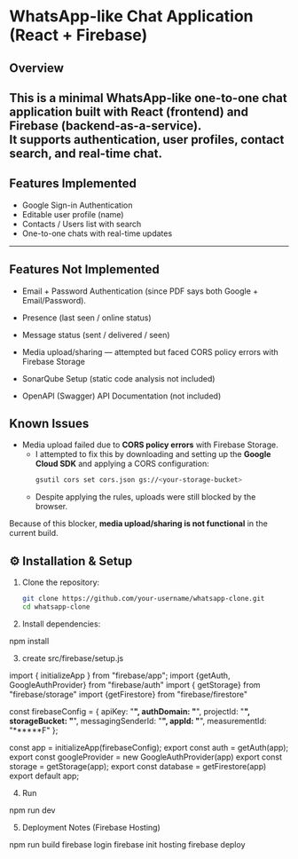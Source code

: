 # WhatsApp-like Chat Application (React + Firebase)

## Overview
This is a minimal **WhatsApp-like one-to-one chat application** built with **React (frontend)** and **Firebase (backend-as-a-service)**.  
It supports authentication, user profiles, contact search, and real-time chat.  
---

##  Features Implemented
- Google Sign-in Authentication  
- Editable user profile (name)  
- Contacts / Users list with search  
- One-to-one chats with real-time updates  
---

## Features Not Implemented

- Email + Password Authentication (since PDF says both Google + Email/Password).
- Presence (last seen / online status)
- Message status (sent / delivered / seen)
- Media upload/sharing — attempted but faced CORS policy errors with Firebase Storage

- SonarQube Setup (static code analysis not included)  
- OpenAPI (Swagger) API Documentation (not included)  


##  Known Issues
- Media upload failed due to **CORS policy errors** with Firebase Storage.  
  - I attempted to fix this by downloading and setting up the **Google Cloud SDK** and applying a CORS configuration:
    ```bash
    gsutil cors set cors.json gs://<your-storage-bucket>
    ```
  - Despite applying the rules, uploads were still blocked by the browser.  

 Because of this blocker, **media upload/sharing is not functional** in the current build.


## ⚙️ Installation & Setup

1. Clone the repository:
   ```bash
   git clone https://github.com/your-username/whatsapp-clone.git
   cd whatsapp-clone

2. Install dependencies:

npm install

3. create src/firebase/setup.js


import { initializeApp } from "firebase/app";
import {getAuth, GoogleAuthProvider} from "firebase/auth"
import { getStorage} from "firebase/storage"
import {getFirestore} from "firebase/firestore"

const firebaseConfig = {
  apiKey: "******",
  authDomain: "******",
  projectId: "******",
  storageBucket: "******",
  messagingSenderId: "******",
  appId: "******",
  measurementId: "******F"
};


const app = initializeApp(firebaseConfig);
export const auth = getAuth(app);
export const googleProvider = new GoogleAuthProvider(app)
export const storage = getStorage(app);
export const database = getFirestore(app)
export default app;

4. Run 

npm run dev

5. Deployment Notes (Firebase Hosting)

npm run build
firebase login
firebase init hosting
firebase deploy